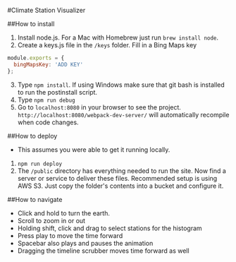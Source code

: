 #Climate Station Visualizer

##How to install
1. Install node.js. For a Mac with Homebrew just run `brew install node`.
2. Create a keys.js file in the `/keys` folder. Fill in a Bing Maps key

 ```javascript
 module.exports = {
   bingMapsKey: 'ADD KEY'
 };
 ```

3. Type `npm install`. If using Windows make sure that git bash is installed to run the postinstall script.
4. Type `npm run debug`
5. Go to `localhost:8080` in your browser to see the project. `http://localhost:8080/webpack-dev-server/` will
   automatically recompile when code changes.

##How to deploy
* This assumes you were able to get it running locally.
1. `npm run deploy`
2. The `/public` directory has everything needed to run the site. Now find a server or service to deliver these files.
   Recommended setup is using AWS S3. Just copy the folder's contents into a bucket and configure it.

##How to navigate
* Click and hold to turn the earth.
* Scroll to zoom in or out
* Holding shift, click and drag to select stations for the histogram
* Press play to move the time forward
* Spacebar also plays and pauses the animation
* Dragging the timeline scrubber moves time forward as well